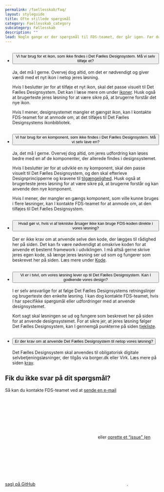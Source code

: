 ```yaml
---
permalink: /faellesskab/faq/
layout: styleguide
title: Ofte stillede spørgsmål
category: Faellesskab_category
subcategory: Fællesskab
description: ""
lead: Nogle gange er der spørgsmål til FDS-teamet, der går igen. Før du tager kontakt til FDS-teamet kan du se her, om dit spørgsmål allerede er besvaret.
---
```


<ul class="accordion mt-7">
    <li>
        <h2>
            <button class="accordion-button" aria-expanded="false" aria-controls="a1">
                <span class="accordion-title">Vi har brug for et ikon, som ikke findes i Det Fælles Designsystem. Må vi selv tilføje et?</span>
            </button>
        </h2>
        <div id="a1" aria-hidden="true" class="accordion-content">
            <p>Ja, det må I gerne. Overvej dog altid, om det er nødvendigt og giver værdi med et nyt ikon i netop jeres løsning.</p>
            <p>Hvis I beslutter jer for at tilføje et nyt ikon, skal det passe visuelt til Det Fælles Designsystem. Det kan I læse mere om under <a href="/design/ikoner/">ikoner</a>. Husk også at brugerteste jeres løsning for at være sikre på, at brugerne forstår det nye ikon.</p>
            <p>Hvis I mener, designsystemet mangler et gængst ikon, kan I kontakte FDS-teamet for at anmode om, at det tilføjes til Det Fælles Designsystems ikonbibliotek.</p>
        </div>
    </li>
    <li>
        <h2>
            <button class="accordion-button" aria-expanded="false" aria-controls="a2">
                <span class="accordion-title">Vi har brug for en komponent, som ikke findes i Det Fælles Designsystem. Må vi selv lave en?</span>
            </button>
        </h2>
        <div id="a2" aria-hidden="true" class="accordion-content">
            <p>Ja, det må I gerne. Overvej dog altid, om jeres udfordring kan løses bedre med en af de komponenter, der allerede findes i designsystemet.</p>
            <p>Hvis I beslutter jer for at udvikle en ny komponent, skal den passe visuelt til Det Fælles Designsystem, og den skal efterleve Designprincipperne og kravene til <a href="/krav/tilgaengelighed/">tilgængelighed</a>. Husk også at brugerteste jeres løsning for at være sikre på, at brugerne forstår og kan anvende den nye komponent.</p>
            <p>Hvis I mener, der mangler en gængs komponent, som ville kunne bruges i flere løsninger, kan I kontakte FDS-teamet for at anmode om, at den tilføjes til Det Fælles Designsystem.</p>
        </div>
    </li>
    <li>
        <h2>
            <button class="accordion-button" aria-expanded="false" aria-controls="a3">
                <span class="accordion-title">Hvad gør vi, hvis vi af tekniske årsager ikke kan bruge FDS-koden direkte i vores løsning?</span>
            </button>
        </h2>
        <div id="a3" aria-hidden="true" class="accordion-content">
            <p>Der er ikke krav om at anvende selve den kode, der lægges til rådighed her på siden. Det kan fx være nødvendigt at omskrive koden for at anvende et bestemt framework i udviklingen. I må altså gerne skrive jeres egen kode, så længe jeres løsning ser ud som og fungerer som beskrevet her på siden. Læs mere under <a href="/kode/">Kode</a>.</p>
        </div>
    </li>
    <li>
        <h2>
            <button class="accordion-button" aria-expanded="false" aria-controls="a4">
                <span class="accordion-title">Vi er i tvivl, om vores løsning lever op til Det Fælles Designsystem. Kan I godkende vores design?</span>
            </button>
        </h2>
        <div id="a4" aria-hidden="true" class="accordion-content">
            <p>I er selv ansvarlige for at følge Det Fælles Designsystems retningslinjer og brugerteste den enkelte løsning. I kan dog kontakte FDS-teamet, hvis I har specifikke spørgsmål eller udfordringer med at anvende designsystemet.</p>
            <p>Kort sagt skal løsningen se ud og fungere som beskrevet her på siden for at anvende designsystemet. For at sikre jer, at jeres løsning følger Det Fælles Designsystem, kan I gennemgå punkterne på siden <a href="/design/tjekliste/">tjekliste</a>.</p>
        </div>
    </li>
    <li>
        <h2>
            <button class="accordion-button" aria-expanded="false" aria-controls="a5">
                <span class="accordion-title">Er der krav om at anvende Det Fælles Designsystem til netop vores løsning?</span>
            </button>
        </h2>
        <div id="a5" aria-hidden="true" class="accordion-content">
            <p>Det Fælles Designsystem skal anvendes til obligatorisk digitale selvbetjeningsløsninger, der tilgås via borger.dk eller Virk. Læs mere på siden <a href="/krav/">krav</a>.</p>
        </div>
    </li>
</ul>

<h2 class="h5 mt-7">Fik du ikke svar på dit spørgsmål?</h2>
Så kan du kontakte FDS-teamet ved at <a href="mailto:FDS@erst.dk" class="icon-link">sende en e-mail<svg class="icon-svg"><use xlink:href="#open-in-new"></use></svg></a> eller <a href="https://github.com/detfaellesdesignsystem/dkfds-components/issues" class="icon-link" target="_blank">oprette et “issue” (en sag) på GitHub<svg class="icon-svg" focusable="false" aria-hidden="true" tabindex="-1"><use xlink:href="#open-in-new"></use></svg></a>.
